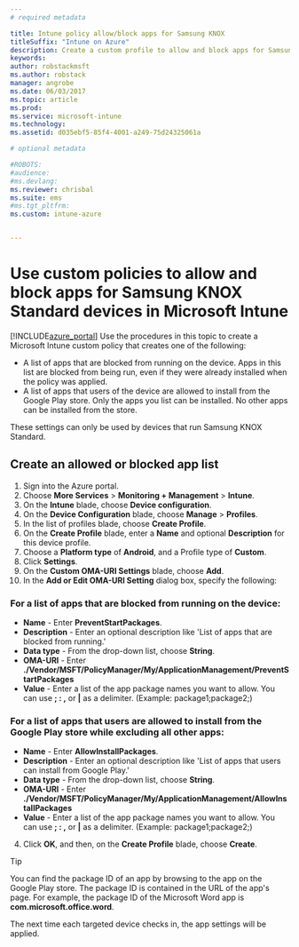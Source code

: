```yaml
---
# required metadata

title: Intune policy allow/block apps for Samsung KNOXtitleSuffix: "Intune on Azure"
description: Create a custom profile to allow and block apps for Samsung KNOX Standard devices."
keywords:
author: robstackmsftms.author: robstack
manager: angrobe
ms.date: 06/03/2017
ms.topic: article
ms.prod:
ms.service: microsoft-intune
ms.technology:
ms.assetid: d035ebf5-85f4-4001-a249-75d24325061a

# optional metadata

#ROBOTS:
#audience:
#ms.devlang:
ms.reviewer: chrisbal
ms.suite: ems
#ms.tgt_pltfrm:
ms.custom: intune-azure


---
```

# Use custom policies to allow and block apps for Samsung KNOX Standard devices in Microsoft Intune
[!INCLUDE[azure_portal](./includes/azure_portal.md)]
Use the procedures in this topic to create a Microsoft Intune custom policy that creates one of the following:

- A list of apps that are blocked from running on the device. Apps in this list are blocked from being run, even if they were already installed when the policy was applied.
- A list of apps that users of the device are allowed to install from the Google Play store. Only the apps you list can be installed. No other apps can be installed from the store.

These settings can only be used by devices that run Samsung KNOX Standard.

## Create an allowed or blocked app list

1. Sign into the Azure portal.
2. Choose **More Services** > **Monitoring + Management** > **Intune**.
3. On the **Intune** blade, choose **Device configuration**.
2. On the **Device Configuration** blade, choose **Manage** > **Profiles**.
2. In the list of profiles blade, choose **Create Profile**.
3. On the **Create Profile** blade, enter a **Name** and optional **Description** for this device profile.
2. Choose a **Platform type** of **Android**, and a Profile type of **Custom**.
3. Click **Settings**.
3. On the **Custom OMA-URI Settings** blade, choose **Add**.
4. In the **Add or Edit OMA-URI Setting** dialog box, specify the following:

### For a list of apps that are blocked from running on the device:

- **Name** - Enter **PreventStartPackages**.
- **Description** - Enter an optional description like 'List of apps that are blocked from running.'
- 	**Data type** - From the drop-down list, choose **String**.
- 	**OMA-URI** - Enter **./Vendor/MSFT/PolicyManager/My/ApplicationManagement/PreventStartPackages**
- 	**Value** - Enter a list of the app package names you want to allow. You can use **; : ,** or **|** as a delimiter. (Example: package1;package2;)

### For a list of apps that users are allowed to install from the Google Play store while excluding all other apps:
- **Name** - Enter **AllowInstallPackages**.
- **Description** - Enter an optional description like 'List of apps that users can install from Google Play.'
- **Data type** - From the drop-down list, choose **String**.
- **OMA-URI** - Enter **./Vendor/MSFT/PolicyManager/My/ApplicationManagement/AllowInstallPackages**
- **Value** - Enter a list of the app package names you want to allow. You can use **; : ,** or **|** as a delimiter. (Example: package1;package2;)

4. Click **OK**, and then, on the **Create Profile** blade, choose **Create**.

>[!TIP]
> You can find the package ID of an app by browsing to the app on the Google Play store. The package ID is contained in the URL of the app's page. For example, the package ID of the Microsoft Word app is **com.microsoft.office.word**.

The next time each targeted device checks in, the app settings will be applied.


<!---## Assign the custom profile--->
